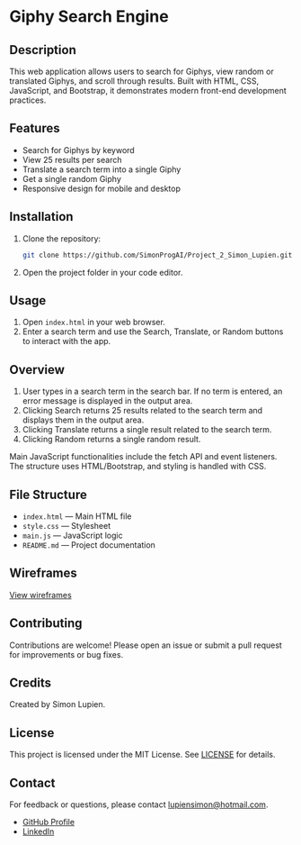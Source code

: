 # Giphy Search Engine

## Description
This web application allows users to search for Giphys, view random or translated Giphys, and scroll through results. Built with HTML, CSS, JavaScript, and Bootstrap, it demonstrates modern front-end development practices.

## Features
- Search for Giphys by keyword
- View 25 results per search
- Translate a search term into a single Giphy
- Get a single random Giphy
- Responsive design for mobile and desktop

## Installation
1. Clone the repository:
    ```sh
    git clone https://github.com/SimonProgAI/Project_2_Simon_Lupien.git
    ```
2. Open the project folder in your code editor.

## Usage
1. Open `index.html` in your web browser.
2. Enter a search term and use the Search, Translate, or Random buttons to interact with the app.

## Overview
1. User types in a search term in the search bar. If no term is entered, an error message is displayed in the output area.
2. Clicking Search returns 25 results related to the search term and displays them in the output area.
3. Clicking Translate returns a single result related to the search term.
4. Clicking Random returns a single random result.

Main JavaScript functionalities include the fetch API and event listeners. The structure uses HTML/Bootstrap, and styling is handled with CSS.

## File Structure
- `index.html` — Main HTML file
- `style.css` — Stylesheet
- `main.js` — JavaScript logic
- `README.md` — Project documentation

## Wireframes
[View wireframes](https://drive.google.com/file/d/1eZvTUXH0kvQUn61afq47Wz6eCp6SJVHt/view?usp=sharing)

## Contributing
Contributions are welcome! Please open an issue or submit a pull request for improvements or bug fixes.

## Credits
Created by Simon Lupien.

## License

This project is licensed under the MIT License. See [LICENSE](LICENSE) for details.

## Contact

For feedback or questions, please contact [lupiensimon@hotmail.com](mailto:lupiensimon@hotmail.com).

- [GitHub Profile](https://github.com/SimonProgAI)
- [LinkedIn](https://www.linkedin.com/in/simon-lupien-22594235a/)


